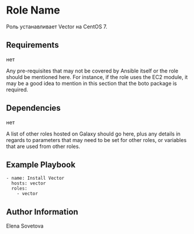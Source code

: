 Role Name
=========

Роль устанавливает Vector на CentOS 7.

Requirements
------------
нет

Any pre-requisites that may not be covered by Ansible itself or the role should be mentioned here. For instance, if the role uses the EC2 module, it may be a good idea to mention in this section that the boto package is required.



Dependencies
------------
нет

A list of other roles hosted on Galaxy should go here, plus any details in regards to parameters that may need to be set for other roles, or variables that are used from other roles.

Example Playbook
----------------
```
- name: Install Vector
  hosts: vector
  roles: 
    - vector
```



Author Information
------------------

Elena Sovetova
